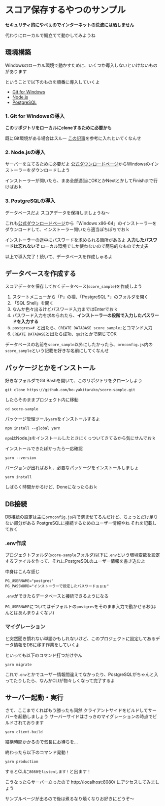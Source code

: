 # スコア保存するやつのサンプル
**セキュリティ的にやべぇのでインターネットの荒波には晒しません**

代わりにローカルで鯖立てて動かしてみようね

## 環境構築
Windowsのローカル環境で動かすために、いくつか導入しないといけないものがあります

ということで以下のものを順番に導入していくよ
- [Git for Windows](https://gitforwindows.org/)
- [Node.js](https://nodejs.org/ja/)
- [PostgreSQL](https://www.postgresql.org/)

### 1. Git for Windowsの導入
**このリポジトリをローカルにcloneするために必要かも**

既にGit環境がある場合はスルー
[この記事](https://qiita.com/suke_masa/items/404f06309bb32ca6c9c5)を参考に入れといてくなんせ

### 2. Node.jsの導入
サーバーを立てるために必要だよ
[公式ダウンロードページ](https://nodejs.org/ja/download/)からWindowsのインストーラーをダウンロードしよう

インストーラーが開いたら、まあ全部適当にOKとかNextとかしてFinishまで行けばおｋ

### 3. PostgreSQLの導入
データベースだよ
スコアデータを保持しましょうね〜

これも[公式ダウンロードページ](https://www.enterprisedb.com/downloads/postgres-postgresql-downloads)から「Windows x86-64」のインストーラーをダウンロードして、インストーラー開いたら適当ぽちぽちでおｋ

インストーラーの途中にパスワードを求められる箇所があるよ
**入力したパスワードは忘れないで**
ローカル環境でしか使わないので簡易的なもので大丈夫

以上で導入完了！続いて、データベースを作成しゅるよ

## データベースを作成する
スコアデータを保存しておくデータベース(`score_sample`)を作成しよう

1. スタートメニューから「P」の欄、「PostgreSQL *」のフォルダを開く
2. 「SQL Shell」を開く
3. なんか色々出るけどパスワード入力まではEnterでおｋ
4. パスワード入力を求められたら、**インストーラーの段階で入力したパスワードを入力する**
5. `postgres=# `と出たら、`CREATE DATABASE score_sample;`とコマンド入力
6. `CREATE DATABASE`と出たら成功、`quit`とかで閉じてOK

データベースの名前を`score_sample`以外にしたかったら、`ormconfig.js`内の`score_sample`という記載を好きな名前にしてくなんせ

## パッケージとかをインストール
好きなフォルダでGit Bashを開いて、このリポジトリをクローンしよう
```shell
git clone https://github.com/bo-yakitarako/score-sample.git
```
したらそのままプロジェクト内に移動
```
cd score-sample
```
パッケージ管理ツール`yarn`をインストールするよ
```
npm install --global yarn
```
`npm`はNode.jsをインストールしたときにくっついてきてるから気にせんでおｋ

インストールできたぽかったら一応確認
```
yarn --version
```
バージョンが出ればおｋ、必要なパッケージをインストールしましょ
```
yarn install
```
しばらく時間かかるけど、Doneになったらおｋ

## DB接続
DB接続の設定は主に`ormconfig.js`内で済ませてるんだけど、ちょっとだけ足りない部分がある
PostgreSQLに接続するためのユーザー情報やね
それを記載しておく

### .env作成
プロジェクトフォルダ(`score-sample`フォルダ)以下に`.env`という環境変数を設定するファイルを作って、それにPostgreSQLのユーザー情報を書き込むよ

中身はこんな感じ
```env
PG_USERNAME="postgres"
PG_PASSWORD="インストーラーで設定したパスワードぉぉぉ"
```
`.env`ができたらデータベースと接続できるようになる

`PG_USERNAME`についてはデフォルトの`postgres`をそのまま入力で動かせるお(ほんとはあんまりよくない)

### マイグレーション
と突然聞き慣れない単語かもしれないけど、このプロジェクトに設定してあるデータ情報をDBに移す作業をしていくよ

といっても以下のコマンド打つだけやん
```
yarn migrate
```

これで`.env`とかでユーザー情報間違えてなかったり、PostgreSQLがちゃんと入ってたりしたら、なんかCLIが物々しくなって完了するよ

## サーバー起動・実行
さて、ここまでくればもう勝ったも同然
クライアントサイドをビルドしてサーバーを起動しましょう
サーバーサイドはさっきのマイグレーションの時点でビルドされております
```
yarn client-build
```
結構時間かかるので気長にお待ちを...

終わったら以下のコマンド発動！
```
yarn production
```
するとCLIに`8080をlistenします！`と出ます！

こうなったらサーバー立ったので
http://localhost:8080/
にアクセスしてみましょう

サンプルページが出るので後は煮るなり焼くなりお好きにどうぞ〜
